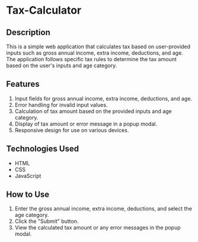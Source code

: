 # Tax-Calculator

## Description

This is a simple web application that calculates tax based on user-provided inputs such as gross annual income, extra income, deductions, and age. The application follows specific tax rules to determine the tax amount based on the user's inputs and age category.

## Features

1. Input fields for gross annual income, extra income, deductions, and age.
2. Error handling for invalid input values.
3. Calculation of tax amount based on the provided inputs and age category.
4. Display of tax amount or error message in a popup modal.
5. Responsive design for use on various devices.

## Technologies Used

- HTML
- CSS
- JavaScript

## How to Use

1. Enter the gross annual income, extra income, deductions, and select the age category.
2. Click the "Submit" button.
3. View the calculated tax amount or any error messages in the popup modal.
